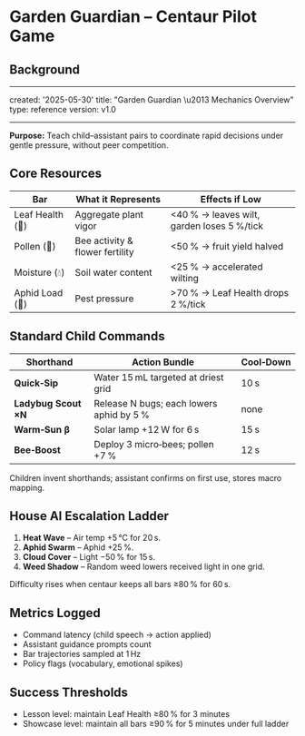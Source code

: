 # Garden Guardian – Centaur Pilot Game

## Background

---

created: '2025-05-30'
title: "Garden Guardian \u2013 Mechanics Overview"
type: reference
version: v1.0

---

**Purpose:** Teach child–assistant pairs to coordinate rapid decisions under gentle pressure, without peer competition.

## Core Resources

| Bar | What it Represents | Effects if Low |
|-----|--------------------|----------------|
| Leaf Health (🌿) | Aggregate plant vigor | <40 % → leaves wilt, garden loses 5 %/tick |
| Pollen (🐝) | Bee activity & flower fertility | <50 % → fruit yield halved |
| Moisture (💧) | Soil water content | <25 % → accelerated wilting |
| Aphid Load (🐛) | Pest pressure | >70 % → Leaf Health drops 2 %/tick |

## Standard Child Commands

| Shorthand | Action Bundle | Cool‑Down |
|-----------|---------------|-----------|
| **Quick‑Sip** | Water 15 mL targeted at driest grid | 10 s |
| **Ladybug Scout ×N** | Release N bugs; each lowers aphid by 5 % | none |
| **Warm‑Sun β** | Solar lamp +12 W for 6 s | 15 s |
| **Bee‑Boost** | Deploy 3 micro‑bees; pollen +7 % | 12 s |

Children invent shorthands; assistant confirms on first use, stores macro mapping.

## House AI Escalation Ladder

1. **Heat Wave** – Air temp +5 °C for 20 s.
2. **Aphid Swarm** – Aphid +25 %.
3. **Cloud Cover** – Light −50 % for 15 s.
4. **Weed Shadow** – Random weed lowers received light in one grid.

Difficulty rises when centaur keeps all bars ≥80 % for 60 s.

## Metrics Logged

* Command latency (child speech → action applied)
* Assistant guidance prompts count
* Bar trajectories sampled at 1 Hz
* Policy flags (vocabulary, emotional spikes)

## Success Thresholds

* Lesson level: maintain Leaf Health ≥80 % for 3 minutes
* Showcase level: maintain all bars ≥90 % for 5 minutes under full ladder
